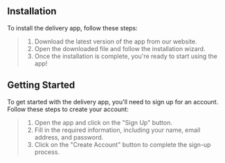 ## Installation

To install the delivery app, follow these steps:

>1. Download the latest version of the app from our website.
>2. Open the downloaded file and follow the installation wizard.
>3. Once the installation is complete, you're ready to start using the app!

## Getting Started

To get started with the delivery app, you'll need to sign up for an account. Follow these steps to create your account:

>1. Open the app and click on the "Sign Up" button.
>2. Fill in the required information, including your name, email address, and password.
>3. Click on the "Create Account" button to complete the sign-up process.
